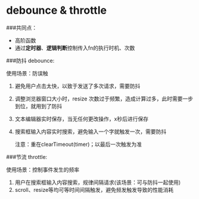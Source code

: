 # debounce & throttle

###共同点：
+ 高阶函数
+ 通过**定时器**、**逻辑判断**控制传入fn的执行时机、次数

###防抖 debounce:

使用场景：防误触
1. 避免用户点击太快，以致于发送了多次请求，需要防抖 
2. 调整浏览器窗口大小时，resize 次数过于频繁，造成计算过多，此时需要一步到位，就用到了防抖
3. 文本编辑器实时保存，当无任何更改操作，x秒后进行保存
4. 搜索框输入内容实时搜索，避免输入一个字就触发一次，需要防抖

    
    注意：重在clearTimeout(timer)；以最后一次触发为准

###节流 throttle:

使用场景：控制事件发生的频率

1. 用户在搜索框输入内容搜索，规律间隔请求(该场景：可与防抖一起使用)
2. scroll、resize等均可等时间间隔触发，避免频发触发导致的性能消耗
